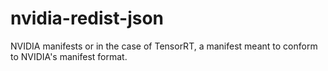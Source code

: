 # nvidia-redist-json

NVIDIA manifests or in the case of TensorRT, a manifest meant to conform to NVIDIA's manifest format.
